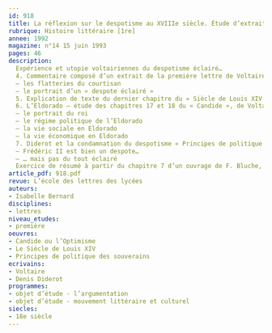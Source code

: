 ```yaml
---
id: 918
title: La réflexion sur le despotisme au XVIIIe siècle. Étude d’extraits (4/4)
rubrique: Histoire littéraire [1re]
annee: 1992
magazine: n°14 15 juin 1993
pages: 46
description: 
  Expérience et utopie voltairiennes du despotisme éclairé…
  4. Commentaire composé d’un extrait de la première lettre de Voltaire à Frédéric de Prusse
  – les flatteries du courtisan
  – le portrait d’un « despote éclairé »
  5. Explication de texte du dernier chapitre du « Siècle de Louis XIV », de Voltaire
  6. L’Eldorado – étude des chapitres 17 et 18 du « Candide », de Voltaire
  – le portrait du roi
  – le régime politique de l’Eldorado
  – la vie sociale en Eldorado
  – la vie économique en Eldorado
  7. Diderot et la condamnation du despotisme « Principes de politique des souverains » – commentaire composé
  – Frédéric II est bien un despote…
  – … mais pas du tout éclairé
  Exercice de résumé à partir du chapitre 7 d’un ouvrage de F. Bluche, « Le Despotisme éclairé »
article_pdf: 918.pdf
revue: L’école des lettres des lycées
auteurs:
- Isabelle Bernard
disciplines:
- lettres
niveau_etudes:
- première
oeuvres:
- Candide ou l’Optimisme
- Le Siècle de Louis XIV
- Principes de politique des souverains
ecrivains:
- Voltaire
- Denis Diderot
programmes:
- objet d’étude - l’argumentation
- objet d’étude - mouvement littéraire et culturel
siecles:
- 18e siècle
---
```

